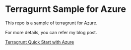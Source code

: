 # Terragurnt Sample for Azure

This repo is a sample of terragrunt for Azure.

For more details, you can refer my blog post. 

[Terragrunt Quick Start with Azure](https://medium.com/@tsuyoshiushio/terragrunt-quick-start-with-azure-4a9a09ab2e21)
